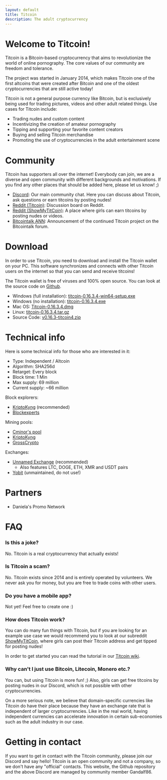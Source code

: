 ```yaml
---
layout: default
title: Titcoin
description: The adult cryptocurrency
---
```


# Welcome to Titcoin!

Titcoin is a Bitcoin-based cryptocurrency that aims to revolutionize the world of online pornography. The core values of our community are freedom and tolerance.

The project was started in January 2014, which makes Titcoin one of the first altcoins that were created after Bitcoin and one of the oldest cryptocurrencies that are still active today!

Titcoin is not a general purpose currency like Bitcoin, but is exclusively being used for trading pictures, videos and other adult related things. Use cases for Titcoin include:

* Trading nudes and custom content
* Incentivizing the creation of amateur pornography
* Tipping and supporting your favorite content creators
* Buying and selling Titcoin merchandise
* Promoting the use of cryptocurrencies in the adult entertainment scene

# Community

Titcoin has supporters all over the internet! Everybody can join, we are a diverse and open community with different backgrounds and motivations. If you find any other places that should be added here, please let us know! ;)

* [Discord](https://discord.gg/PADaP7s): Our main community chat. Here you can discuss about Titcoin, ask questions or earn titcoins by posting nudes!
* [Reddit (Titcoin)](https://www.reddit.com/r/titcoin/): Discussion board on Reddit.
* [Reddit (ShowMyTitCoin)](https://www.reddit.com/r/ShowMyTitCoin/): A place where girls can earn titcoins by posting nudes or videos.
* [Bitcointalk ANN](https://bitcointalk.org/index.php?topic=5018869.0): Announcement of the continued Titcoin project on the Bitcointalk forum.

# Download

In order to use Titcoin, you need to download and install the Titcoin wallet on your PC. This software synchronizes and connects with other Titcoin users on the internet so that you can send and receive titcoins!

The Titcoin wallet is free of viruses and 100% open source. You can look at the source code on [Github](https://github.com/titcoin/titcoin/).

* Windows (full installation): [titcoin-0.16.3.4-win64-setup.exe](https://github.com/titcoin/titcoin/releases/download/v0.16.3-titcoin4/titcoin-0.16.3.4-win64-setup.exe)
* Windows (no installation): [titcoin-0.16.3.4.exe](https://github.com/titcoin/titcoin/releases/download/v0.16.3-titcoin4/titcoin-0.16.3.4.exe)
* Mac OS: [Titcoin-0.16.3.4.dmg](https://github.com/titcoin/titcoin/releases/download/v0.16.3-titcoin4/Titcoin-0.16.3.4.dmg)
* Linux: [titcoin-0.16.3.4.tar.gz](https://github.com/titcoin/titcoin/releases/download/v0.16.3-titcoin4/titcoin-0.16.3.4.tar.gz)
* Source Code: [v0.16.3-titcoin4.zip](https://github.com/titcoin/titcoin/archive/v0.16.3-titcoin4.zip)

# Technical info

Here is some technical info for those who are interested in it:

* Type: Independent / Altcoin
* Algorithm: SHA256d
* Retarget: Every block
* Block time: 1 Min
* Max supply: 69 million
* Current supply: ~66 million

Block explorers:
* [KriptoKyng](https://kriptokyng.com/explorer/TIT) (recommended)
* [Blockexperts](https://www.blockexperts.com/tit)

Mining pools:
* [Cminor's pool](http://titcoin.cminors-pool.com/)
* [KriptoKyng](https://kriptokyng.com/)
* [GrossCrypto](https://grosscrypto.com/)

Exchanges:
* [Unnamed Exchange](https://www.unnamed.exchange/Exchange/Basic?market=TIT_BTC) (recommended)
   * Also features LTC, DOGE, ETH, XMR and USDT pairs
* [Yobit](https://yobit.net/en/trade/TIT/BTC) (unmaintained, do not use!)

# Partners

* Daniela's Promo Network

# FAQ

### Is this a joke?

No. Titcoin is a real cryptocurrency that actually exists!

### Is Titcoin a scam?

No. Titcoin exists since 2014 and is entirely operated by volunteers. We never ask you for money, but you are free to trade coins with other users.

### Do you have a mobile app?

Not yet! Feel free to create one :)

### How does Titcoin work?

You can do many fun things with Titcoin, but if you are looking for an example use case we would recommend you to look at our subreddit [ShowMyTitCoin](https://www.reddit.com/r/showmytitcoin/?f=flair_name%3A%22Titcoin%22), where girls can post their Titcoin address and get tipped for posting nudes!

In order to get started you can read the tutorial in our [Titcoin wiki](https://github.com/titcoin/doc/wiki).

### Why can't I just use Bitcoin, Litecoin, Monero etc.?

You can, but using Titcoin is more fun! ;) Also, girls can get free titcoins by posting nudes in our Discord, which is not possible with other cryptocurrencies.

On a more serious note, we believe that domain-specific currencies like Titcoin do have their place because they have an exchange rate that is independent of larger cryptocurrencies. Like in the real world, having independent currencies can accelerate innovation in certain sub-economies such as the adult industry in our case.

# Getting in contact

If you want to get in contact with the Titcoin community, please join our Discord and say hello! Titcoin is an open community and not a company, so we don't have any "official" contacts. This website, the Github repository and the above Discord are managed by community member Gandalf86.

